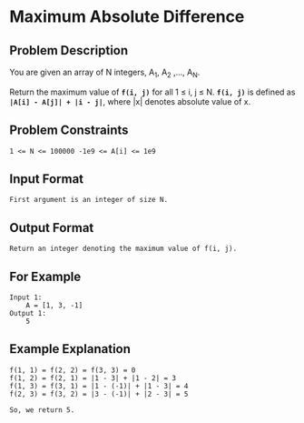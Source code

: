# Maximum Absolute Difference

## Problem Description
You are given an array of N integers, A<sub>1</sub>, A<sub>2</sub> ,..., A<sub>N</sub>.

Return the maximum value of **`f(i, j)`** for all 1 ≤ i, j ≤ N.  **`f(i, j)`** is defined as **`|A[i] - A[j]| + |i - j|`**, where |x| denotes absolute value of x.

## Problem Constraints
```
1 <= N <= 100000 -1e9 <= A[i] <= 1e9
```

## Input Format
```
First argument is an integer of size N.
```

## Output Format
```
Return an integer denoting the maximum value of f(i, j).
```
## For Example
```
Input 1:
    A = [1, 3, -1]
Output 1:
    5
```

## Example Explanation
```
f(1, 1) = f(2, 2) = f(3, 3) = 0
f(1, 2) = f(2, 1) = |1 - 3| + |1 - 2| = 3
f(1, 3) = f(3, 1) = |1 - (-1)| + |1 - 3| = 4
f(2, 3) = f(3, 2) = |3 - (-1)| + |2 - 3| = 5

So, we return 5.
```


